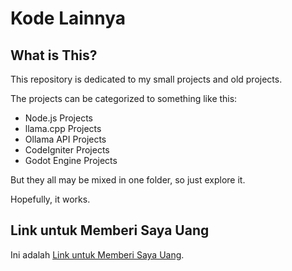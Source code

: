 # Kode Lainnya

## What is This?

This repository is dedicated to my small projects and old projects.

The projects can be categorized to something like this:

- Node.js Projects
- llama.cpp Projects
- Ollama API Projects
- CodeIgniter Projects
- Godot Engine Projects

But they all may be mixed in one folder, so just explore it.

Hopefully, it works.

## Link untuk Memberi Saya Uang

Ini adalah [Link untuk Memberi Saya Uang](https://karyakarsa.com/rakifsul/info).
